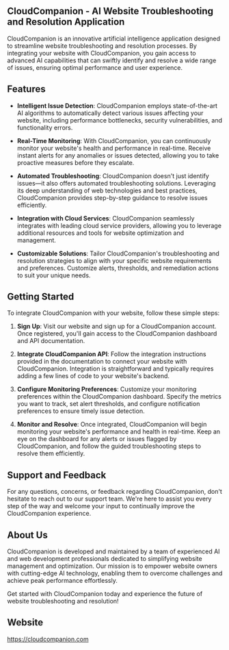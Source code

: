 ## CloudCompanion - AI Website Troubleshooting and Resolution Application

CloudCompanion is an innovative artificial intelligence application designed to streamline website troubleshooting and resolution processes. By integrating your website with CloudCompanion, you gain access to advanced AI capabilities that can swiftly identify and resolve a wide range of issues, ensuring optimal performance and user experience.

## Features

- **Intelligent Issue Detection**: CloudCompanion employs state-of-the-art AI algorithms to automatically detect various issues affecting your website, including performance bottlenecks, security vulnerabilities, and functionality errors.

- **Real-Time Monitoring**: With CloudCompanion, you can continuously monitor your website's health and performance in real-time. Receive instant alerts for any anomalies or issues detected, allowing you to take proactive measures before they escalate.

- **Automated Troubleshooting**: CloudCompanion doesn't just identify issues—it also offers automated troubleshooting solutions. Leveraging its deep understanding of web technologies and best practices, CloudCompanion provides step-by-step guidance to resolve issues efficiently.

- **Integration with Cloud Services**: CloudCompanion seamlessly integrates with leading cloud service providers, allowing you to leverage additional resources and tools for website optimization and management.

- **Customizable Solutions**: Tailor CloudCompanion's troubleshooting and resolution strategies to align with your specific website requirements and preferences. Customize alerts, thresholds, and remediation actions to suit your unique needs.

## Getting Started

To integrate CloudCompanion with your website, follow these simple steps:

1. **Sign Up**: Visit our website and sign up for a CloudCompanion account. Once registered, you'll gain access to the CloudCompanion dashboard and API documentation.

2. **Integrate CloudCompanion API**: Follow the integration instructions provided in the documentation to connect your website with CloudCompanion. Integration is straightforward and typically requires adding a few lines of code to your website's backend.

3. **Configure Monitoring Preferences**: Customize your monitoring preferences within the CloudCompanion dashboard. Specify the metrics you want to track, set alert thresholds, and configure notification preferences to ensure timely issue detection.

4. **Monitor and Resolve**: Once integrated, CloudCompanion will begin monitoring your website's performance and health in real-time. Keep an eye on the dashboard for any alerts or issues flagged by CloudCompanion, and follow the guided troubleshooting steps to resolve them efficiently.

## Support and Feedback

For any questions, concerns, or feedback regarding CloudCompanion, don't hesitate to reach out to our support team. We're here to assist you every step of the way and welcome your input to continually improve the CloudCompanion experience.

## About Us

CloudCompanion is developed and maintained by a team of experienced AI and web development professionals dedicated to simplifying website management and optimization. Our mission is to empower website owners with cutting-edge AI technology, enabling them to overcome challenges and achieve peak performance effortlessly.

Get started with CloudCompanion today and experience the future of website troubleshooting and resolution!

##   Website

https://cloudcompanion.com



